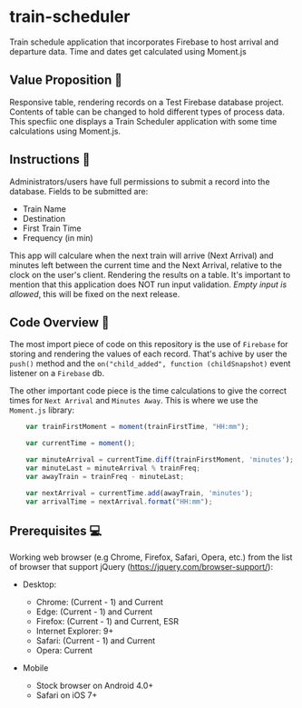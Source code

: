 # train-scheduler
Train schedule application that incorporates Firebase to host arrival and departure data. Time and dates get calculated using Moment.js
  
## Value Proposition :dart:
  
Responsive table, rendering records on a Test Firebase database project. Contents of table can be changed to hold different types of process data. This specfiic one displays a Train Scheduler application with some time calculations using Moment.js.  
  
## Instructions :memo:  
  
Administrators/users have full permissions to submit a record into the database. Fields to be submitted are:
- Train Name
- Destination
- First Train Time
- Frequency (in min)

This app will calculare when the next train will arrive (Next Arrival) and minutes left between the current time and the Next Arrival, relative to the clock on the user's client. Rendering the results on a table. It's important to mention that this application does NOT run input validation. *Empty input is allowed*, this will be fixed on the next release.
  
## Code Overview :deciduous_tree:

The most import piece of code on this repository is the use of `Firebase` for storing and rendering the values of each record. That's achive by user the `push()` method and the `on("child_added", function (childSnapshot)` event listener on a `Firebase` db.  
  
The other important code piece is the time calculations to give the correct times for `Next Arrival` and `Minutes Away`. This is where we use the `Moment.js` library:
  
```javascript
    var trainFirstMoment = moment(trainFirstTime, "HH:mm");

    var currentTime = moment();

    var minuteArrival = currentTime.diff(trainFirstMoment, 'minutes');
    var minuteLast = minuteArrival % trainFreq;
    var awayTrain = trainFreq - minuteLast;

    var nextArrival = currentTime.add(awayTrain, 'minutes');
    var arrivalTime = nextArrival.format("HH:mm");
```  
  
## Prerequisites :computer:
Working web browser (e.g Chrome, Firefox, Safari, Opera, etc.) from the list of browser that support jQuery (https://jquery.com/browser-support/):

* Desktop:
  * Chrome: (Current - 1) and Current
  * Edge: (Current - 1) and Current
  * Firefox: (Current - 1) and Current, ESR
  * Internet Explorer: 9+
  * Safari: (Current - 1) and Current
  * Opera: Current

* Mobile
  * Stock browser on Android 4.0+
  * Safari on iOS 7+